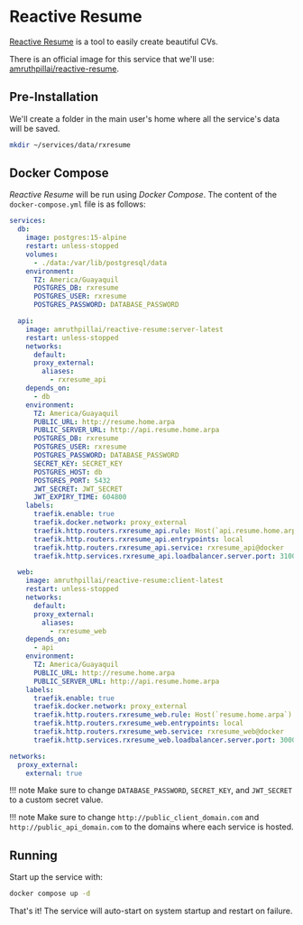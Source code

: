 # Reactive Resume

[Reactive Resume](https://rxresu.me/) is a tool to easily create beautiful CVs.

There is an official image for this service that we'll use: [amruthpillai/reactive-resume](https://hub.docker.com/r/amruthpillai/reactive-resume).

## Pre-Installation

We'll create a folder in the main user's home where all the service's data will be saved.

```bash
mkdir ~/services/data/rxresume
```

## Docker Compose

*Reactive Resume* will be run using *Docker Compose*. The content of the `docker-compose.yml` file is as follows:

```yaml
services:
  db:
    image: postgres:15-alpine
    restart: unless-stopped
    volumes:
      - ./data:/var/lib/postgresql/data
    environment:
      TZ: America/Guayaquil
      POSTGRES_DB: rxresume
      POSTGRES_USER: rxresume
      POSTGRES_PASSWORD: DATABASE_PASSWORD

  api:
    image: amruthpillai/reactive-resume:server-latest
    restart: unless-stopped
    networks:
      default:
      proxy_external:
        aliases:
          - rxresume_api
    depends_on:
      - db
    environment:
      TZ: America/Guayaquil
      PUBLIC_URL: http://resume.home.arpa
      PUBLIC_SERVER_URL: http://api.resume.home.arpa
      POSTGRES_DB: rxresume
      POSTGRES_USER: rxresume
      POSTGRES_PASSWORD: DATABASE_PASSWORD
      SECRET_KEY: SECRET_KEY
      POSTGRES_HOST: db
      POSTGRES_PORT: 5432
      JWT_SECRET: JWT_SECRET
      JWT_EXPIRY_TIME: 604800
    labels:
      traefik.enable: true
      traefik.docker.network: proxy_external
      traefik.http.routers.rxresume_api.rule: Host(`api.resume.home.arpa`)
      traefik.http.routers.rxresume_api.entrypoints: local
      traefik.http.routers.rxresume_api.service: rxresume_api@docker
      traefik.http.services.rxresume_api.loadbalancer.server.port: 3100

  web:
    image: amruthpillai/reactive-resume:client-latest
    restart: unless-stopped
    networks:
      default:
      proxy_external:
        aliases:
          - rxresume_web
    depends_on:
      - api
    environment:
      TZ: America/Guayaquil
      PUBLIC_URL: http://resume.home.arpa
      PUBLIC_SERVER_URL: http://api.resume.home.arpa
    labels:
      traefik.enable: true
      traefik.docker.network: proxy_external
      traefik.http.routers.rxresume_web.rule: Host(`resume.home.arpa`)
      traefik.http.routers.rxresume_web.entrypoints: local
      traefik.http.routers.rxresume_web.service: rxresume_web@docker
      traefik.http.services.rxresume_web.loadbalancer.server.port: 3000

networks:
  proxy_external:
    external: true
```

!!! note
    Make sure to change `DATABASE_PASSWORD`, `SECRET_KEY`, and `JWT_SECRET` to a custom secret value.

!!! note
    Make sure to change `http://public_client_domain.com` and `http://public_api_domain.com` to the domains where each service is hosted.

## Running

Start up the service with:

```bash
docker compose up -d
```

That's it! The service will auto-start on system startup and restart on failure.
